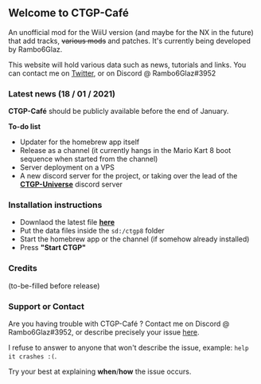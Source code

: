 ## Welcome to CTGP-Café

An unofficial mod for the WiiU version (and maybe for the NX in the future) that add tracks, ~~various mods~~ and patches. It's currently being developed by Rambo6Glaz.

This website will hold various data such as news, tutorials and links. You can contact me on [Twitter](https://www.twitter.com/NexoLePaveDroit), or on Discord @ Rambo6Glaz#3952

### Latest news (18 / 01 / 2021)

**CTGP-Café** should be publicly available before the end of January.

**To-do list**

- Updater for the homebrew app itself
- Release as a channel (it currently hangs in the Mario Kart 8 boot sequence when started from the channel)
- Server deployment on a VPS
- A new discord server for the project, or taking over the lead of the [**CTGP-Universe**](https://discord.gg/8H9fF2q) discord server

### Installation instructions

- Downlaod the latest file [**here**](#)
- Put the data files inside the ``sd:/ctgp8`` folder
- Start the homebrew app or the channel (if somehow already installed)
- Press **"Start CTGP"**

### Credits
(to-be-filled before release)

### Support or Contact

Are you having trouble with CTGP-Café ? Contact me on Discord @ Rambo6Glaz#3952, or describe precisely your issue [here](https://github.com/Rambo6Glaz/CTGP-Cafe/issues).

I refuse to answer to anyone that won't describe the issue, example: ``help it crashes :(``. 

Try your best at explaining **when**/**how** the issue occurs.
